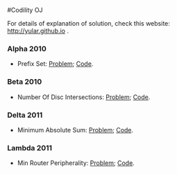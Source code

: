 #Codility OJ

For details of explanation of solution, check this website: http://yular.github.io .

### Alpha 2010
* Prefix Set: [Problem](https://codility.com/programmers/task/prefix_set/);   [Code](https://github.com/yular/CC--InterviewProblem/blob/master/Codility/prefix_set.cpp).

### Beta 2010
* Number Of Disc Intersections: [Problem](https://codility.com/programmers/task/number_of_disc_intersections/);    [Code](https://github.com/yular/CC--InterviewProblem/blob/master/Codility/number_of_disc_intersections.cpp).

### Delta 2011
* Minimum Absolute Sum: [Problem](https://codility.com/programmers/task/min_abs_sum/);   [Code](https://github.com/yular/CC--InterviewProblem/blob/master/Codility/min_abs_sum.cpp).

### Lambda 2011
* Min Router Peripherality: [Problem](https://codility.com/programmers/task/min_router_peripherality/);    [Code](https://github.com/yular/CC--InterviewProblem/blob/master/Codility/min_router_peripherality.cpp).

